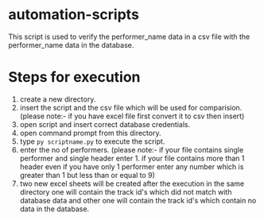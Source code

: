 # automation-scripts
This script is used to verify the performer_name data in a csv file with the performer_name data in the database.
# Steps for execution
1. create a new directory.
2. insert the script and the csv file which will be used for comparision.(please note:- if you have excel file first convert it to csv then insert)
3. open script and insert correct database credentials.
4. open command prompt from this directory.
5. type ```py scriptname.py``` to execute the script.
6. enter the no of performers. (please note:- if your file contains single performer and single header enter 1. if your file contains more than 1 header even if you have only 1 performer enter any number which is greater than 1 but less than or equal to 9) 
7. two new excel sheets will be created after the execution in the same directory one will contain the track id's which did not match with database data and other one will contain the track id's which contain no data in the database. 
